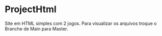 # ProjectHtml
Site em HTML simples com 2 jogos. Para visualizar os arquivos troque o Branche de Main para Master.
